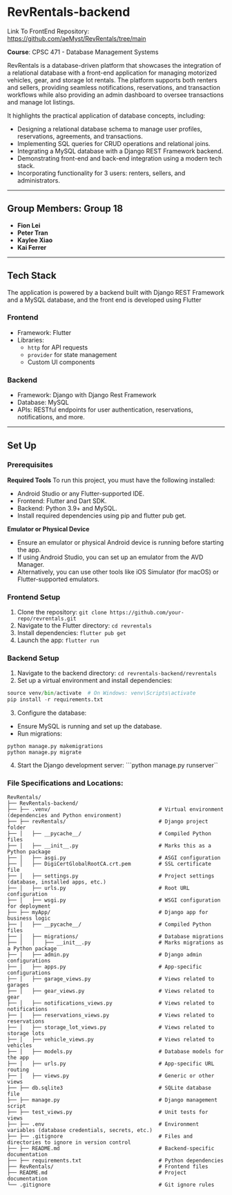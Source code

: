 # **RevRentals-backend**

Link To FrontEnd Repository: 
https://github.com/aeMyst/RevRentals/tree/main

**Course**: CPSC 471 - Database Management Systems


RevRentals is a database-driven platform that showcases the integration of a relational database with a front-end application for managing motorized vehicles, gear, and storage lot rentals. The platform supports both renters and sellers, providing seamless notifications, reservations, and transaction workflows while also providing an admin dashboard to oversee transactions and manage lot listings.

It highlights the practical application of database concepts, including:
- Designing a relational database schema to manage user profiles, reservations, agreements, and transactions.
- Implementing SQL queries for CRUD operations and relational joins.
- Integrating a MySQL database with a Django REST Framework backend.
- Demonstrating front-end and back-end integration using a modern tech stack.
- Incorporating functionality for 3 users: renters, sellers, and administrators.
  
---
## **Group Members: Group 18**

- **Fion Lei**
- **Peter Tran**
- **Kaylee Xiao**
- **Kai Ferrer**

---

## **Tech Stack**
The application is powered by a backend built with Django REST Framework and a MySQL database, and the front end is developed using Flutter
### Frontend

- Framework: Flutter
- Libraries:
  - `http` for API requests
  - `provider` for state management
  - Custom UI components

### Backend
- Framework: Django with Django Rest Framework
- Database: MySQL
- APIs: RESTful endpoints for user authentication, reservations, notifications, and more.

---

## **Set Up**
### Prerequisites
**Required Tools**
To run this project, you must have the following installed:
- Android Studio or any Flutter-supported IDE.
- Frontend: Flutter and Dart SDK.
- Backend: Python 3.9+ and MySQL.
- Install required dependencies using pip and flutter pub get.

**Emulator or Physical Device**
- Ensure an emulator or physical Android device is running before starting the app.
- If using Android Studio, you can set up an emulator from the AVD Manager.
- Alternatively, you can use other tools like iOS Simulator (for macOS) or Flutter-supported emulators.

### Frontend Setup
1. Clone the repository: ```git clone https://github.com/your-repo/revrentals.git```
2. Navigate to the Flutter directory: ```cd revrentals```
3. Install dependencies: ```flutter pub get```
4. Launch the app: ```flutter run```

### Backend Setup
1. Navigate to the backend directory: ```cd revrentals-backend/revrentals```
2. Set up a virtual environment and install dependencies:
```python -m venv venv
source venv/bin/activate  # On Windows: venv\Scripts\activate
pip install -r requirements.txt
```
3. Configure the database:
- Ensure MySQL is running and set up the database.
- Run migrations:
```
python manage.py makemigrations
python manage.py migrate
```
4. Start the Django development server: ```python manage.py runserver``

### File Specifications and Locations: 
```
RevRentals/
├── RevRentals-backend/
├── ├── .venv/                                   # Virtual environment (dependencies and Python environment)
├── ├── revRentals/                              # Django project folder
├── │   ├── __pycache__/                         # Compiled Python files
├── │   ├── __init__.py                          # Marks this as a Python package
├── │   ├── asgi.py                              # ASGI configuration
├── │   ├── DigiCertGlobalRootCA.crt.pem         # SSL certificate file
├── │   ├── settings.py                          # Project settings (database, installed apps, etc.)
├── │   ├── urls.py                              # Root URL configuration
├── │   ├── wsgi.py                              # WSGI configuration for deployment
├── ├── myApp/                                   # Django app for business logic
├── │   ├── __pycache__/                         # Compiled Python files
├── │   ├── migrations/                          # Database migrations
├── │   │   ├── __init__.py                      # Marks migrations as a Python package
├── │   ├── admin.py                             # Django admin configurations
├── │   ├── apps.py                              # App-specific configurations
├── │   ├── garage_views.py                      # Views related to garages
├── │   ├── gear_views.py                        # Views related to gear
├── │   ├── notifications_views.py               # Views related to notifications
├── │   ├── reservations_views.py                # Views related to reservations
├── │   ├── storage_lot_views.py                 # Views related to storage lots
├── │   ├── vehicle_views.py                     # Views related to vehicles
├── │   ├── models.py                            # Database models for the app
├── │   ├── urls.py                              # App-specific URL routing
├── │   ├── views.py                             # Generic or other views
├── ├── db.sqlite3                               # SQLite database file
├── ├── manage.py                                # Django management script
├── ├── test_views.py                            # Unit tests for views
├── ├── .env                                     # Environment variables (database credentials, secrets, etc.)
├── ├── .gitignore                               # Files and directories to ignore in version control
├── ├── README.md                                # Backend-specific documentation
├── ├── requirements.txt                         # Python dependencies
├── RevRentals/                                  # Frontend files
├── README.md                                    # Project documentation
└── .gitignore                                   # Git ignore rules
```
